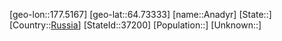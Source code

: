 ﻿---
location: [64.73333,177.5167]
type: City
tags:
- geo/City


SpocWebEntityId: 37201
isDeleted: false
confidential: public

---
[geo-lon::177.5167]
[geo-lat::64.73333]
[name::Anadyr]
[State::]
[Country::[Russia](geo/Continent/Europe/Russia.md)]
[StateId::37200]
[Population::]
[Unknown::]

